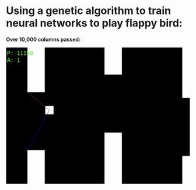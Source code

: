 # Using a genetic algorithm to train neural networks to play flappy bird:

**Over 10,000 columns passed:**

[![thumbnail](visuals/thumbnail.png)](https://youtu.be/TEs496ZzPow)

